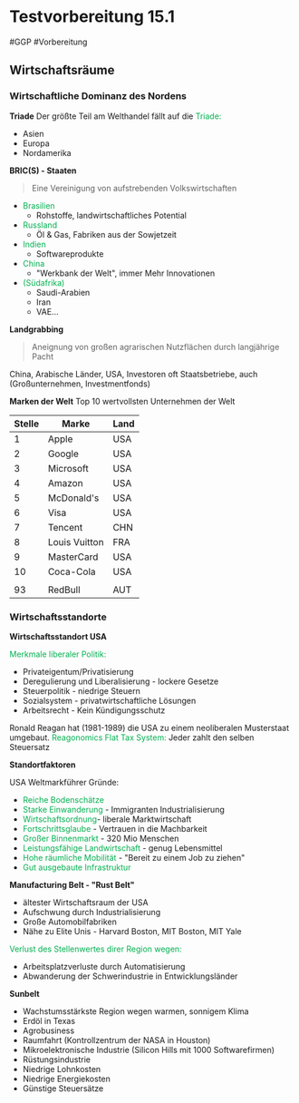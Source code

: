 # Testvorbereitung 15.1
#GGP #Vorbereitung 

## Wirtschaftsräume

### Wirtschaftliche Dominanz des Nordens

**Triade**
Der größte Teil am Welthandel fällt auf die <span style="color:#00b050">Triade:</span>
- Asien
- Europa
- Nordamerika

**BRIC(S) - Staaten**

>Eine Vereinigung von aufstrebenden Volkswirtschaften

- <span style="color:#00b050">Brasilien</span>
	- Rohstoffe, landwirtschaftliches Potential
- <span style="color:#00b050">Russland</span>
	- Öl & Gas, Fabriken aus der Sowjetzeit
- <span style="color:#00b050">Indien</span>
	- Softwareprodukte
- <span style="color:#00b050">China</span>
	- "Werkbank der Welt", immer Mehr Innovationen
- <span style="color:#00b050">(Südafrika)</span>
	- Saudi-Arabien
	- Iran
	- VAE...


**Landgrabbing**
 >Aneignung von großen agrarischen Nutzflächen durch langjährige Pacht

China, Arabische Länder, USA,
Investoren oft Staatsbetriebe, auch (Großunternehmen, Investmentfonds)

**Marken der Welt**
Top 10 wertvollsten Unternehmen der Welt

| **Stelle** | **Marke** | **Land** |
| ---- | ---- | ---- |
| 1 | Apple | USA |
| 2 | Google | USA |
| 3 | Microsoft | USA |
| 4 | Amazon | USA |
| 5 | McDonald's | USA |
| 6 | Visa | USA |
| 7 | Tencent | CHN |
| 8 | Louis Vuitton | FRA |
| 9 | MasterCard | USA |
| 10 | Coca-Cola | USA |
|  |  |  |
| 93 | RedBull | AUT |
### Wirtschaftsstandorte

**Wirtschaftsstandort USA**

<span style="color:#00b050">Merkmale liberaler Politik:</span>
- Privateigentum/Privatisierung
- Deregulierung und Liberalisierung - lockere Gesetze
- Steuerpolitik - niedrige Steuern
- Sozialsystem - privatwirtschaftliche Lösungen 
- Arbeitsrecht - Kein Kündigungsschutz

Ronald Reagan hat (1981-1989) die USA zu einem neoliberalen Musterstaat umgebaut. <span style="color:#00b050">Reagonomics</span> 
<span style="color:#00b050">Flat Tax System:</span> Jeder zahlt den selben Steuersatz

**Standortfaktoren**

USA Weltmarkführer Gründe:
- <span style="color:#00b050">Reiche Bodenschätze</span>
- <span style="color:#00b050">Starke Einwanderung</span> - Immigranten Industrialisierung
- <span style="color:#00b050">Wirtschaftsordnung</span>- liberale Marktwirtschaft
- <span style="color:#00b050">Fortschrittsglaube</span> - Vertrauen in die Machbarkeit
- <span style="color:#00b050">Großer Binnenmarkt</span> - 320 Mio Menschen
- <span style="color:#00b050">Leistungsfähige Landwirtschaft</span> - genug Lebensmittel
- <span style="color:#00b050">Hohe räumliche Mobilität</span> - "Bereit zu einem Job zu ziehen"
- <span style="color:#00b050">Gut ausgebaute Infrastruktur</span>

**Manufacturing Belt - "Rust Belt"**
- ältester Wirtschaftsraum der USA
- Aufschwung durch Industrialisierung
- Große Automobilfabriken
- Nähe zu Elite Unis - Harvard Boston, MIT Boston, MIT Yale

<span style="color:#00b050">Verlust des Stellenwertes direr Region wegen:</span>
- Arbeitsplatzverluste durch Automatisierung
- Abwanderung der Schwerindustrie in Entwicklungsländer

**Sunbelt**
- Wachstumsstärkste Region wegen warmen, sonnigem Klima
- Erdöl in Texas
- Agrobusiness
- Raumfahrt (Kontrollzentrum der NASA in Houston)
- Mikroelektronische Industrie (Silicon Hills mit 1000 Softwarefirmen)
- Rüstungsindustrie
- Niedrige Lohnkosten
- Niedrige Energiekosten
- Günstige Steuersätze